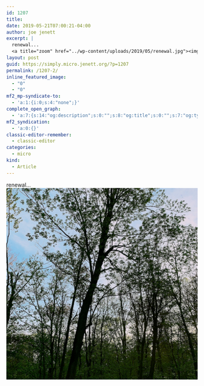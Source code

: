 ```yaml
---
id: 1207
title: 
date: 2019-05-21T07:00:21-04:00
author: joe jenett
excerpt: |
  renewal...
  <a title="zoom" href="../wp-content/uploads/2019/05/renewal.jpg"><img class="alignnone size-full wp-image-1206" src="../wp-content/uploads/2020/06/renewal.jpg" alt="renewal" width="1024" height="1024" /></a>
layout: post
guid: https://simply.micro.jenett.org/?p=1207
permalink: /1207-2/
inline_featured_image:
  - "0"
  - "0"
mf2_mp-syndicate-to:
  - 'a:1:{i:0;s:4:"none";}'
complete_open_graph:
  - 'a:7:{s:14:"og:description";s:0:"";s:8:"og:title";s:0:"";s:7:"og:type";s:0:"";s:12:"twitter:card";s:7:"summary";s:15:"twitter:creator";s:0:"";s:19:"twitter:description";s:0:"";s:8:"og:image";s:0:"";}'
mf2_syndication:
  - 'a:0:{}'
classic-editor-remember:
  - classic-editor
categories:
  - micro
kind:
  - Article
---
```

renewal...  
[<img loading="lazy" class="alignnone size-full wp-image-1206" src="../wp-content/uploads/2020/06/renewal.jpg" alt="renewal" />](../wp-content/uploads/2019/05/renewal.jpg "zoom")